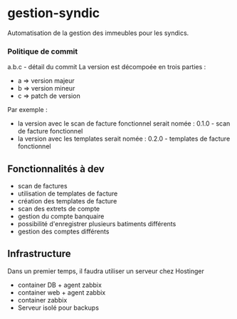 # gestion-syndic
Automatisation de la gestion des immeubles pour les syndics.

### Politique de commit
a.b.c - détail du commit
La version est décompoée en trois parties :
- a => version majeur
- b => version mineur
- c => patch de version

Par exemple :
- la version avec le scan de facture fonctionnel serait nomée : 0.1.0 - scan de facture fonctionnel
- la version avec les templates serait nomée : 0.2.0 - templates de facture fonctionnel

## Fonctionnalités à dev
- scan de factures
- utilisation de templates de facture
- création des templates de facture
- scan des extrets de compte
- gestion du compte banquaire
- possibilité d'enregistrer plusieurs batiments différents
- gestion des comptes différents

## Infrastructure
Dans un premier temps, il faudra utiliser un serveur chez Hostinger
- container DB + agent zabbix
- container web + agent zabbix
- container zabbix
- Serveur isolé pour backups